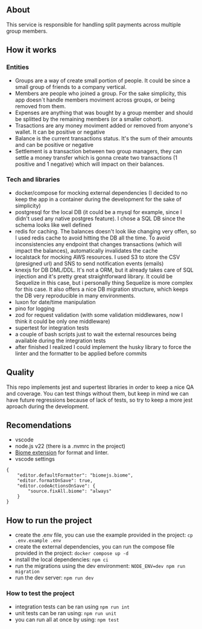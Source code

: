## About
This service is responsible for handling split payments across multiple group members.

## How it works

### Entities
- Groups are a way of create small portion of people. It could be since a small group of friends to a company vertical.
- Members are people who joined a group. For the sake simplicity, this app doesn´t handle members moviment across groups, or being removed from them.
- Expenses are anything that was bought by a group member and should be splitted by the remaining members (or a smaller cohort).
- Trasactions are any money moviment added or removed from anyone's wallet. It can be positive or negative
- Balance is the current transactions status. It's the sum of their amounts and can be positive or negative
- Settlement is a transaction between two group managers, they can settle a money transfer which is gonna create two transactions (1 positive and 1 negative) which will impact on their balances.

### Tech and libraries

- docker/compose for mocking external dependencies (I decided to no keep the app in a container during the development for the sake of simplicity)
- postgresql for the local DB (it could be a mysql for example, since I didn't used any native postgres feature). I chose a SQL DB since the schema looks like well defined
- redis for caching. The balances doesn't look like changing very offen, so I used redis cache to avoid hitting the DB all the time. To avoid inconsistencies any endpoint that changes transactions (which will impact the balances), automatically invalidates the cache
- localstack for mocking AWS resources. I used S3 to store the CSV (presigned url) and SNS to send notification events (emails)
- knexjs for DB DML/DDL. It's not a ORM, but it already takes care of SQL injection and it's pretty great straightforward library. It could be Sequelize in this case, but i personally thing Sequelize is more complex for this case. It also offers a nice DB migration structure, which keeps the DB very reproducible in many environments.
- luxon for date/time manipulation
- pino for logging
- zod for request validation (with some validation middlewares, now I think it could be only one middleware)
- supertest for integration tests
- a couple of bash scripts just to wait the external resources being available during the integration tests
- after finished I realized I could implement the husky library to force the linter and the formatter to be applied before commits

## Quality

This repo implements jest and supertest libraries in order to keep a nice QA and coverage. You can test things without them, but keep in mind we
can have future regressions because of lack of tests, so try to keep a more jest aproach during the development.

## Recomendations

- vscode
- node.js v22 (there is a .nvmrc in the project)
- [Biome extension](https://marketplace.visualstudio.com/items?itemName=biomejs.biome) for format and linter.
- vscode settings
```
{
    "editor.defaultFormatter": "biomejs.biome",
    "editor.formatOnSave": true,
    "editor.codeActionsOnSave": {
        "source.fixAll.biome": "always"
    }
}
```

## How to run the project

- create the .env file, you can use the example provided in the project: `cp .env.example .env`  
- create the external dependencies, you can run the compose file provided in the project: `docker compose up -d`
- install the local dependencies: `npm ci`
- run the migrations using the dev environment: `NODE_ENV=dev npm run migration`  
- run the dev server: `npm run dev`

### How to test the project

- integration tests can be ran using `npm run int`
- unit tests can be ran using: `npm run unit`
- you can run all at once by using: `npm test`